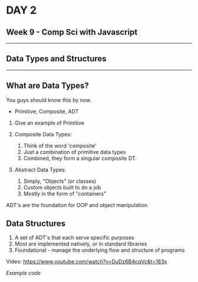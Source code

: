 # DAY 2

## Week 9 - Comp Sci with Javascript

---

## Data Types and Structures

---

##  What are Data Types?

You guys should know this by now.

- Primitive, Composite, ADT

1. Give an example of Primitive

2. Composite Data Types:
    1. Think of the word 'composite'
    2. Just a combination of primitive data types
    3. Combined, they form a singular composite DT.

3. Abstract Data Types:
    1. Simply, "Objects" (or classes)
    2. Custom objects built to do a job
    3. Mostly in the form of "containers"

ADT's are the foundation for OOP and object manipulation

## Data Structures

1. A set of ADT's that each serve specific purposes
2. Most are implemented natively, or in standard libraries
3. Foundational - manage the underlying flow and structure of programs

Video:
<https://www.youtube.com/watch?v=DuDz6B4cqVc&t=183s>

*Example code*